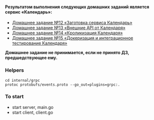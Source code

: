 #### Результатом выполнения следующих домашних заданий является сервис «Календарь»:
- [Домашнее задание №12 «Заготовка сервиса Календарь»](./docs/12_README.md)
- [Домашнее задание №13 «Внешние API от Календаря»](./docs/13_README.md)
- [Домашнее задание №14 «Кроликизация Календаря»](./docs/14_README.md)
- [Домашнее задание №15 «Докеризация и интеграционное тестирование Календаря»](./docs/15_README.md)

**Домашнее задание не принимается, если не принято ДЗ, предшедствующее ему.**

### Helpers

```
cd internal/grpc
protoc protobufs/events.proto --go_out=plugins=grpc:.
```

### To start

- start server, main.go
- start client, client.go